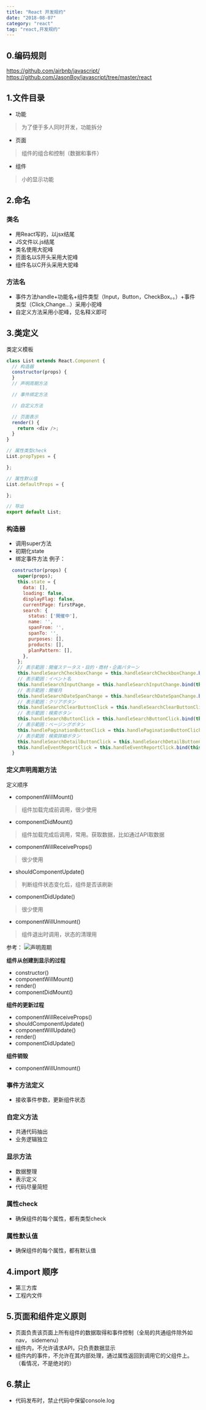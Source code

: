```yaml
---
title: "React 开发规约"
date: "2018-08-07"
category: "react"
tag: "react,开发规约"
---
```


## 0.编码规则
https://github.com/airbnb/javascript/  
https://github.com/JasonBoy/javascript/tree/master/react


## 1.文件目录

* 功能
> 为了便于多人同时开发，功能拆分

* 页面
> 组件的组合和控制（数据和事件）

* 组件
> 小的显示功能

## 2.命名

### 类名
* 用React写的，以jsx结尾
* JS文件以.js结尾
* 类名使用大驼峰
* 页面名以S开头采用大驼峰
* 组件名以C开头采用大驼峰

### 方法名

* 事件方法handle+功能名+组件类型（Input，Button，CheckBox。。）+事件类型（Click,Change...）采用小驼峰
* 自定义方法采用小驼峰，见名释义即可

## 3.类定义

类定义模板

```javascript
class List extends React.Component {
  // 构造器
  constructor(props) {
  }
  // 声明周期方法

  // 事件绑定方法

  // 自定义方法

  // 页面表示
  render() {
    return <div />;
  }
}

// 属性类型check
List.propTypes = {

};

// 属性默认值
List.defaultProps = {

};

// 导出
export default List;
```

### 构造器
* 调用super方法
* 初期化state
* 绑定事件方法
例子：
```js
  constructor(props) {
    super(props);
    this.state = {
      data: [],
      loading: false,
      displayFlag: false,
      currentPage: firstPage,
      search: {
        status: ['開催中'],
        name: '',
        spanFrom: '',
        spanTo: '',
        purposes: [],
        products: [],
        planPattern: [],
      },
    };
    // 表示範囲：開催ステータス・目的・商材・企画パターン
    this.handleSearchCheckboxChange = this.handleSearchCheckboxChange.bind(this);
    // 表示範囲：イベント名
    this.handleSearchInputChange = this.handleSearchInputChange.bind(this);
    // 表示範囲：開催月
    this.handleSearchDateSpanChange = this.handleSearchDateSpanChange.bind(this);
    // 表示範囲：クリアボタン
    this.handleSearchClearButtonClick = this.handleSearchClearButtonClick.bind(this);
    // 表示範囲：検索ボタン
    this.handleSearchButtonClick = this.handleSearchButtonClick.bind(this);
    // 表示範囲：ページングボタン
    this.handlePaginationButtonClick = this.handlePaginationButtonClick.bind(this);
    // 表示範囲：検索詳細ボタン
    this.handleSearchDetailButtonClick = this.handleSearchDetailButtonClick.bind(this);
    this.handleEventReportClick = this.handleEventReportClick.bind(this);
  }
```

### 定义声明周期方法
定义顺序
* componentWillMount()
> 组件加载完成前调用，很少使用

* componentDidMount()
> 组件加载完成后调用，常用。获取数据，比如通过API取数据

* componentWillReceiveProps()
> 很少使用

* shouldComponentUpdate()
> 判断组件状态变化后，组件是否该刷新

* componentDidUpdate()
> 很少使用

* componentWillUnmount()
> 组件退出时调用，状态的清理用

参考：
![声明周期](http://img.hb.aicdn.com/dc5a57d458898753adf7a5aae045693115142f7916efb-vZnd9x_fw658)

**组件从创建到显示的过程**
* constructor()
* componentWillMount()
* render()
* componentDidMount()

**组件的更新过程**
* componentWillReceiveProps()
* shouldComponentUpdate()
* componentWillUpdate()
* render()
* componentDidUpdate()

**组件销毁**
* componentWillUnmount()

### 事件方法定义
* 接收事件参数，更新组件状态

### 自定义方法
* 共通代码抽出
* 业务逻辑独立

### 显示方法

* 数据整理
* 表示定义
* 代码尽量简短

### 属性check
* 确保组件的每个属性，都有类型check

### 属性默认值
* 确保组件的每个属性，都有默认值

## 4.import 顺序
* 第三方库
* 工程内文件

## 5.页面和组件定义原则
* 页面负责该页面上所有组件的数据取得和事件控制（全局的共通组件除外如nav， sidemenu）
* 组件内，不允许请求API，只负责数据显示
* 组件内的事件，不允许在其内部处理，通过属性返回到调用它的父组件上。（看情况，不是绝对的）

## 6.禁止
* 代码发布时，禁止代码中保留console.log


